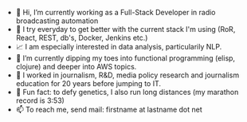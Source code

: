- 👋 Hi, I’m currently working as a Full-Stack Developer in radio broadcasting automation
- 👀 I try everyday to get better with the current stack I'm using (RoR, React, REST, db's, Docker, Jenkins etc.)
- 📈 I am especially interested in data analysis, particularily NLP.
- 🌱 I’m currently dipping my toes into functional programming (elisp, clojure) and deeper into AWS topics.
- 🥸 I worked in journalism, R&D, media policy research and journalism education for 20 years before jumping to IT.
- 👟 Fun fact: to defy genetics, I also run long distances (my marathon record is 3:53)
- 📫 To reach me, send mail: firstname at lastname dot net
